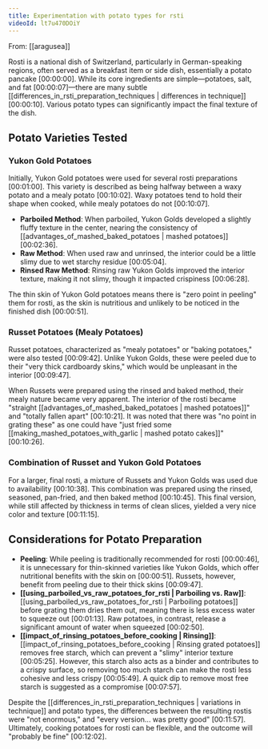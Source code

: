 ```yaml
---
title: Experimentation with potato types for rsti
videoId: lt7u470DOiY
---
```


From: [[aragusea]] <br/> 

Rosti is a national dish of Switzerland, particularly in German-speaking regions, often served as a breakfast item or side dish, essentially a potato pancake [00:00:00]. While its core ingredients are simple—potatoes, salt, and fat [00:00:07]—there are many subtle [[differences_in_rsti_preparation_techniques | differences in technique]] [00:00:10]. Various potato types can significantly impact the final texture of the dish.

## Potato Varieties Tested

### Yukon Gold Potatoes

Initially, Yukon Gold potatoes were used for several rosti preparations [00:01:00]. This variety is described as being halfway between a waxy potato and a mealy potato [00:10:02]. Waxy potatoes tend to hold their shape when cooked, while mealy potatoes do not [00:10:07].

*   **Parboiled Method**: When parboiled, Yukon Golds developed a slightly fluffy texture in the center, nearing the consistency of [[advantages_of_mashed_baked_potatoes | mashed potatoes]] [00:02:36].
*   **Raw Method**: When used raw and unrinsed, the interior could be a little slimy due to wet starchy residue [00:05:04].
*   **Rinsed Raw Method**: Rinsing raw Yukon Golds improved the interior texture, making it not slimy, though it impacted crispiness [00:06:28].

The thin skin of Yukon Gold potatoes means there is "zero point in peeling" them for rosti, as the skin is nutritious and unlikely to be noticed in the finished dish [00:00:51].

### Russet Potatoes (Mealy Potatoes)

Russet potatoes, characterized as "mealy potatoes" or "baking potatoes," were also tested [00:09:42]. Unlike Yukon Golds, these were peeled due to their "very thick cardboardy skins," which would be unpleasant in the interior [00:09:47].

When Russets were prepared using the rinsed and baked method, their mealy nature became very apparent. The interior of the rosti became "straight [[advantages_of_mashed_baked_potatoes | mashed potatoes]]" and "totally fallen apart" [00:10:21]. It was noted that there was "no point in grating these" as one could have "just fried some [[making_mashed_potatoes_with_garlic | mashed potato cakes]]" [00:10:26].

### Combination of Russet and Yukon Gold Potatoes

For a larger, final rosti, a mixture of Russets and Yukon Golds was used due to availability [00:10:38]. This combination was prepared using the rinsed, seasoned, pan-fried, and then baked method [00:10:45]. This final version, while still affected by thickness in terms of clean slices, yielded a very nice color and texture [00:11:15].

## Considerations for Potato Preparation

*   **Peeling**: While peeling is traditionally recommended for rosti [00:00:46], it is unnecessary for thin-skinned varieties like Yukon Golds, which offer nutritional benefits with the skin on [00:00:51]. Russets, however, benefit from peeling due to their thick skins [00:09:47].
*   **[[using_parboiled_vs_raw_potatoes_for_rsti | Parboiling vs. Raw]]**: [[using_parboiled_vs_raw_potatoes_for_rsti | Parboiling potatoes]] before grating them dries them out, meaning there is less excess water to squeeze out [00:01:13]. Raw potatoes, in contrast, release a significant amount of water when squeezed [00:02:50].
*   **[[impact_of_rinsing_potatoes_before_cooking | Rinsing]]**: [[impact_of_rinsing_potatoes_before_cooking | Rinsing grated potatoes]] removes free starch, which can prevent a "slimy" interior texture [00:05:25]. However, this starch also acts as a binder and contributes to a crispy surface, so removing too much starch can make the rosti less cohesive and less crispy [00:05:49]. A quick dip to remove most free starch is suggested as a compromise [00:07:57].

Despite the [[differences_in_rsti_preparation_techniques | variations in technique]] and potato types, the differences between the resulting rostis were "not enormous," and "every version... was pretty good" [00:11:57]. Ultimately, cooking potatoes for rosti can be flexible, and the outcome will "probably be fine" [00:12:02].